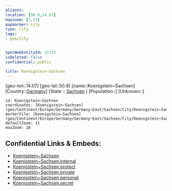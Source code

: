 ```yaml
---
aliases: 
location: [50.9,14.07]
mapzoom: [7,12] 
mapmarker: city 
type: City
tags:
- geo/City


SpocWebEntityId: 31753
isDeleted: false
confidential: public

title: Koenigstein~Sachsen
---
```

[geo-lon::14.07]
[geo-lat::50.9]
[name::Koenigstein~Sachsen]
[Country::[Germany](geo/Continent/Europe/Germany.md)]
[State :: [Sachsen](geo/Continent/Europe/Germany/Germany~East/Sachsen.md) ]
[Population::]
[Unknown::]


```leaflet
id: Koenigstein~Sachsen
coordinates: [Koenigstein~Sachsen](geo/Continent/Europe/Germany/Germany~East/Sachsen/City/Koenigstein~Sachsen.md)
markerFile: [Koenigstein~Sachsen](geo/Continent/Europe/Germany/Germany~East/Sachsen/City/Koenigstein~Sachsen.md)
defaultZoom: 11 
maxZoom: 18
```


## Confidential Links & Embeds: 
- [Koenigstein~Sachsen](../../../../../../../../_public/geo/Continent/Europe/Germany/Germany~East/Sachsen/City/Koenigstein~Sachsen.md) 
- [Koenigstein~Sachsen.internal](../../../../../../../../_internal/geo/Continent/Europe/Germany/Germany~East/Sachsen/City/Koenigstein~Sachsen.internal.md) 
- [Koenigstein~Sachsen.protect](../../../../../../../../_protect/geo/Continent/Europe/Germany/Germany~East/Sachsen/City/Koenigstein~Sachsen.protect.md) 
- [Koenigstein~Sachsen.private](../../../../../../../../_private/geo/Continent/Europe/Germany/Germany~East/Sachsen/City/Koenigstein~Sachsen.private.md) 
- [Koenigstein~Sachsen.personal](../../../../../../../../_personal/geo/Continent/Europe/Germany/Germany~East/Sachsen/City/Koenigstein~Sachsen.personal.md) 
- [Koenigstein~Sachsen.secret](../../../../../../../../_secret/geo/Continent/Europe/Germany/Germany~East/Sachsen/City/Koenigstein~Sachsen.secret.md) 

